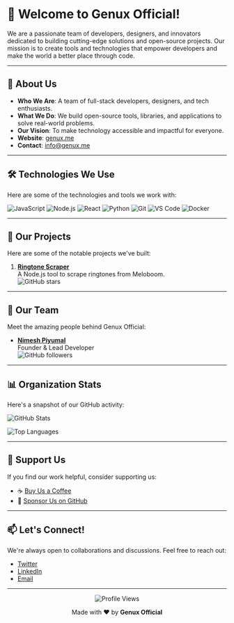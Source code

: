 # 👋 Welcome to Genux Official!

We are a passionate team of developers, designers, and innovators dedicated to building cutting-edge solutions and open-source projects. Our mission is to create tools and technologies that empower developers and make the world a better place through code.

---

## 🚀 **About Us**

- **Who We Are**: A team of full-stack developers, designers, and tech enthusiasts.
- **What We Do**: We build open-source tools, libraries, and applications to solve real-world problems.
- **Our Vision**: To make technology accessible and impactful for everyone.
- **Website**: [genux.me](https://genux.me)
- **Contact**: [info@genux.me](mailto:info@genux.me)

---

## 🛠️ **Technologies We Use**

Here are some of the technologies and tools we work with:

![JavaScript](https://img.shields.io/badge/-JavaScript-F7DF1E?style=flat-square&logo=javascript&logoColor=black)
![Node.js](https://img.shields.io/badge/-Node.js-339933?style=flat-square&logo=node.js&logoColor=white)
![React](https://img.shields.io/badge/-React-61DAFB?style=flat-square&logo=react&logoColor=black)
![Python](https://img.shields.io/badge/-Python-3776AB?style=flat-square&logo=python&logoColor=white)
![Git](https://img.shields.io/badge/-Git-F05032?style=flat-square&logo=git&logoColor=white)
![VS Code](https://img.shields.io/badge/-VS%20Code-007ACC?style=flat-square&logo=visual-studio-code&logoColor=white)
![Docker](https://img.shields.io/badge/-Docker-2496ED?style=flat-square&logo=docker&logoColor=white)

---

## 📂 **Our Projects**

Here are some of the notable projects we've built:

1. **[Ringtone Scraper](https://github.com/genux-official/Ringtone-Scraper)**  
   A Node.js tool to scrape ringtones from Meloboom.  
   ![GitHub stars](https://img.shields.io/github/stars/genux-official/Ringtone-Scraper?style=social)

---

## 👥 **Our Team**

Meet the amazing people behind Genux Official:

- **[Nimesh Piyumal](https://github.com/nimesh-piyumal)**  
  Founder & Lead Developer  
  ![GitHub followers](https://img.shields.io/github/followers/nimesh-piyumal?style=social)

---

## 📊 **Organization Stats**

Here's a snapshot of our GitHub activity:

![GitHub Stats](https://github-readme-stats.vercel.app/api?username=genux-official&show_icons=true&theme=radical)

![Top Languages](https://github-readme-stats.vercel.app/api/top-langs/?username=genux-official&layout=compact&theme=radical)

---

## 🌟 **Support Us**

If you find our work helpful, consider supporting us:

- ☕ [Buy Us a Coffee](https://buymeacoffee.com/nimeshpiyumal)
- 💖 [Sponsor Us on GitHub](https://github.com/sponsors/genux-official)

---

## 📫 **Let's Connect!**

We're always open to collaborations and discussions. Feel free to reach out:

- [Twitter](https://x.com/nimesh_extra)
- [LinkedIn](https://lk.linkedin.com/in/nimesh-piyumal)
- [Email](mailto:info@genux.me)

---

<p align="center">
  <img src="https://komarev.com/ghpvc/?username=genux-official&label=Profile%20Views&color=blue&style=flat" alt="Profile Views" />
</p>

<p align="center">
  Made with ❤️ by <b>Genux Official</b>
</p>
